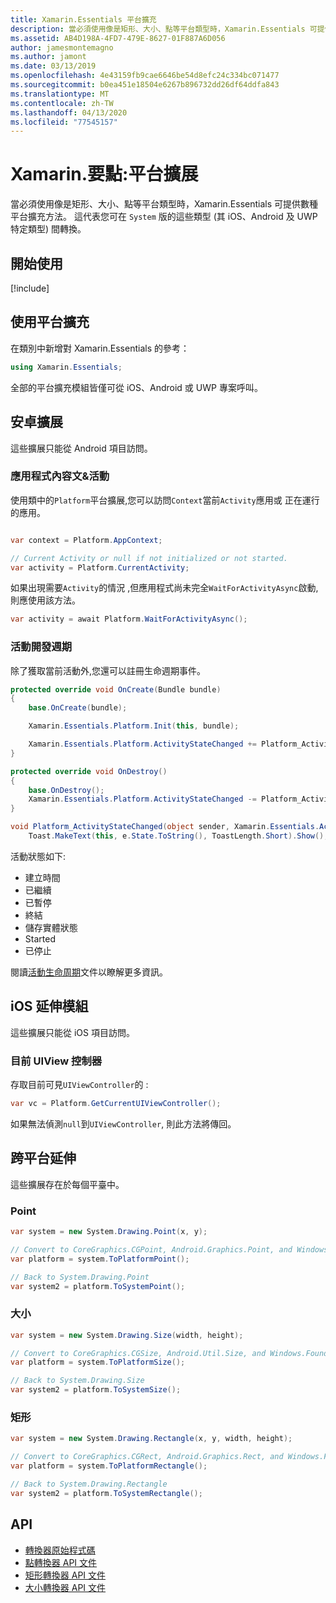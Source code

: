 ```yaml
---
title: Xamarin.Essentials 平台擴充
description: 當必須使用像是矩形、大小、點等平台類型時，Xamarin.Essentials 可提供數種平台擴充方法。
ms.assetid: AB4D198A-4FD7-479E-8627-01F887A6D056
author: jamesmontemagno
ms.author: jamont
ms.date: 03/13/2019
ms.openlocfilehash: 4e43159fb9cae6646be54d8efc24c334bc071477
ms.sourcegitcommit: b0ea451e18504e6267b896732dd26df64ddfa843
ms.translationtype: MT
ms.contentlocale: zh-TW
ms.lasthandoff: 04/13/2020
ms.locfileid: "77545157"
---
```

# <a name="xamarinessentials-platform-extensions"></a>Xamarin.要點:平台擴展

當必須使用像是矩形、大小、點等平台類型時，Xamarin.Essentials 可提供數種平台擴充方法。 這代表您可在 `System` 版的這些類型 (其 iOS、Android 及 UWP 特定類型) 間轉換。 

## <a name="get-started"></a>開始使用

[!include[](~/essentials/includes/get-started.md)]

## <a name="using-platform-extensions"></a>使用平台擴充

在類別中新增對 Xamarin.Essentials 的參考：

```csharp
using Xamarin.Essentials;
```

全部的平台擴充模組皆僅可從 iOS、Android 或 UWP 專案呼叫。

## <a name="android-extensions"></a>安卓擴展

這些擴展只能從 Android 項目訪問。

### <a name="application-context--activity"></a>應用程式內容文&活動

使用類中的`Platform`平台擴展,您可以訪問`Context`當前`Activity`應用或 正在運行的應用。

```csharp

var context = Platform.AppContext;

// Current Activity or null if not initialized or not started.
var activity = Platform.CurrentActivity;
```

如果出現需要`Activity`的情況 ,但應用程式尚未完全`WaitForActivityAsync`啟動, 則應使用該方法。

```csharp
var activity = await Platform.WaitForActivityAsync();
```

### <a name="activity-lifecycle"></a>活動開發週期

除了獲取當前活動外,您還可以註冊生命週期事件。

```csharp
protected override void OnCreate(Bundle bundle)
{
    base.OnCreate(bundle);

    Xamarin.Essentials.Platform.Init(this, bundle);

    Xamarin.Essentials.Platform.ActivityStateChanged += Platform_ActivityStateChanged;
}

protected override void OnDestroy()
{
    base.OnDestroy();
    Xamarin.Essentials.Platform.ActivityStateChanged -= Platform_ActivityStateChanged;
}

void Platform_ActivityStateChanged(object sender, Xamarin.Essentials.ActivityStateChangedEventArgs e) =>
    Toast.MakeText(this, e.State.ToString(), ToastLength.Short).Show();
```

活動狀態如下:

* 建立時間
* 已繼續
* 已暫停
* 終結
* 儲存實體狀態
* Started
* 已停止

閱讀[活動生命周期](https://docs.microsoft.com/xamarin/android/app-fundamentals/activity-lifecycle/)文件以瞭解更多資訊。

## <a name="ios-extensions"></a>iOS 延伸模組

這些擴展只能從 iOS 項目訪問。

### <a name="current-uiviewcontroller"></a>目前 UIView 控制器

存取目前可見`UIViewController`的 :

```csharp
var vc = Platform.GetCurrentUIViewController();
```

如果無法偵測`null`到`UIViewController`, 則此方法將傳回。

## <a name="cross-platform-extensions"></a>跨平台延伸

這些擴展存在於每個平臺中。

### <a name="point"></a>Point

```csharp
var system = new System.Drawing.Point(x, y);

// Convert to CoreGraphics.CGPoint, Android.Graphics.Point, and Windows.Foundation.Point
var platform = system.ToPlatformPoint();

// Back to System.Drawing.Point
var system2 = platform.ToSystemPoint();
```

### <a name="size"></a>大小

```csharp
var system = new System.Drawing.Size(width, height);

// Convert to CoreGraphics.CGSize, Android.Util.Size, and Windows.Foundation.Size
var platform = system.ToPlatformSize();

// Back to System.Drawing.Size
var system2 = platform.ToSystemSize();
```

### <a name="rectangle"></a>矩形

```csharp
var system = new System.Drawing.Rectangle(x, y, width, height);

// Convert to CoreGraphics.CGRect, Android.Graphics.Rect, and Windows.Foundation.Rect
var platform = system.ToPlatformRectangle();

// Back to System.Drawing.Rectangle
var system2 = platform.ToSystemRectangle();
```

## <a name="api"></a>API

- [轉換器原始程式碼](https://github.com/xamarin/Essentials/tree/master/Xamarin.Essentials/Types/PlatformExtensions)
- [點轉換器 API 文件](xref:Xamarin.Essentials.PointExtensions)
- [矩形轉換器 API 文件](xref:Xamarin.Essentials.RectangleExtensions)
- [大小轉換器 API 文件](xref:Xamarin.Essentials.SizeExtensions)
